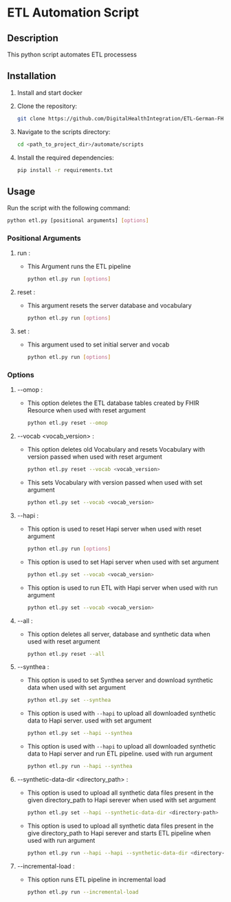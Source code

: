# ETL Automation Script

## Description

This python script automates ETL processess

## Installation

  1. Install and start docker

  2. Clone the repository:
     
     ```bash
     git clone https://github.com/DigitalHealthIntegration/ETL-German-FHIR-Core.git
     ```
  3. Navigate to the scripts directory:
     
     ```bash
     cd <path_to_project_dir>/automate/scripts
     ```
  4. Install the required dependencies:
        
     ```bash
     pip install -r requirements.txt
     ```
     
## Usage
Run the script with the following command:
    
  ```bash
  python etl.py [positional arguments] [options]
  ```
### Positional Arguments

  1. run :
       - This Argument runs the ETL pipeline

          ```bash
          python etl.py run [options]
          ```
  2. reset :
       - This argument resets the server database and vocabulary

          ```bash
          python etl.py run [options]
          ```
      
  3. set :
       - This argument used to set initial server and vocab

          ```bash
          python etl.py run [options]
          ```
      
### Options

  1. --omop :
       - This option deletes the ETL database tables created by FHIR Resource when used with reset argument

          ```bash
          python etl.py reset --omop
          ```
      
  2. --vocab <vocab_version> :
       - This option deletes old Vocabulary and resets Vocabulary with version passed when used with reset argument

          ```bash
          python etl.py reset --vocab <vocab_version>
          ```
          
       - This sets Vocabulary with version passed when used with set argument

          ```bash
          python etl.py set --vocab <vocab_version>
          ```
      
  3. --hapi :
       - This option is used to reset Hapi server when used with reset argument

          ```bash
          python etl.py run [options]
          ```

       - This option is used to set Hapi server when used with set argument

          ```bash
          python etl.py set --vocab <vocab_version>
          ```

       - This option is used to run ETL with Hapi server when used with run argument

          ```bash
          python etl.py set --vocab <vocab_version>
          ```          

  4. --all :
       - This option deletes all server, database and synthetic data when used with reset argument

          ```bash
          python etl.py reset --all
          ```
      
  5. --synthea :
       - This option is used to set Synthea server and download synthetic data when used with set argument

          ```bash
          python etl.py set --synthea
          ```

       -  This option is used with `--hapi` to upload all downloaded synthetic data to Hapi server. used with set argument

          ```bash
          python etl.py set --hapi --synthea
          ```

       -  This option is used with `--hapi` to upload all downloaded synthetic data to Hapi server and run ETL pipeline. used with run argument

          ```bash
          python etl.py run --hapi --synthea
          ```

  6. --synthetic-data-dir <directory_path> :
       - This option is used to upload all synthetic data files present in the given directory_path to Hapi serever when used with set argument 

          ```bash
          python etl.py set --hapi --synthetic-data-dir <directory-path>
          ```

       - This option is used to upload all synthetic data files present in the give directory_path to Hapi serever and starts ETL pipeline when used with run argument 

          ```bash
          python etl.py run --hapi --hapi --synthetic-data-dir <directory-path>
          ```

  7. --incremental-load :
       - This option runs ETL pipeline in incremental load 

          ```bash
          python etl.py run --incremental-load
          ```


          

